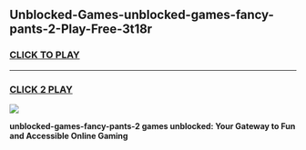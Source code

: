 
## Unblocked-Games-unblocked-games-fancy-pants-2-Play-Free-3t18r
<h3>
<a href="https://premium76.site?title=unblocked-games-fancy-pants-2&ref=15A">CLICK TO PLAY</a></h3>
<hr>

<h3>
<a href="https://premium76.site?title=unblocked-games-fancy-pants-2&ref=15A">CLICK 2 PLAY</a>
  
</h3>

<a href="https://premium76.site?title=unblocked-games-fancy-pants-2&ref=15A"><img src="https://clearcache.store/games.png"></a>


**unblocked-games-fancy-pants-2 games unblocked: Your Gateway to Fun and Accessible Online Gaming**
